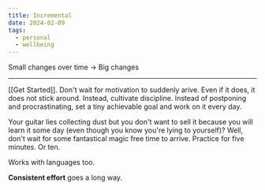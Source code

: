 ```yaml
---
title: Incremental
date: 2024-02-09
tags:
  - personal
  - wellbeing
---
```

Small changes over time -> Big changes

---

[[Get Started]]. Don't wait for motivation to suddenly arive. Even if it does, it does not stick around. Instead, cultivate discipline. 
Instead of postponing and procrastinating, set a tiny achievable goal and work on it every day. 

Your guitar lies collecting dust but you don't want to sell it because you will learn it some day (even though you know you're lying to yourself)? Well, don't wait for some fantastical magic free time to arrive. Practice for five minutes. Or ten.

Works with languages too. 

**Consistent effort** goes a long way.